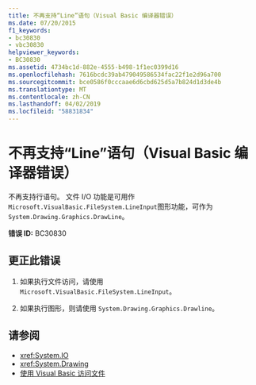 ```yaml
---
title: 不再支持“Line”语句（Visual Basic 编译器错误）
ms.date: 07/20/2015
f1_keywords:
- bc30830
- vbc30830
helpviewer_keywords:
- BC30830
ms.assetid: 4734bc1d-882e-4555-b498-1f1ec0399d16
ms.openlocfilehash: 7616bcdc39ab479049586534fac22f1e2d96a700
ms.sourcegitcommit: bce0586f0cccaae6d6cbd625d5a7b824d1d3de4b
ms.translationtype: MT
ms.contentlocale: zh-CN
ms.lasthandoff: 04/02/2019
ms.locfileid: "58831834"
---
```

# <a name="line-statements-are-no-longer-supported-visual-basic-compiler-error"></a>不再支持“Line”语句（Visual Basic 编译器错误）
不再支持行语句。 文件 I/O 功能是可用作`Microsoft.VisualBasic.FileSystem.LineInput`图形功能，可作为`System.Drawing.Graphics.DrawLine`。  
  
 **错误 ID:** BC30830  
  
## <a name="to-correct-this-error"></a>更正此错误  
  
1.  如果执行文件访问，请使用`Microsoft.VisualBasic.FileSystem.LineInput`。  
  
2.  如果执行图形，则请使用 `System.Drawing.Graphics.Drawline`。  
  
## <a name="see-also"></a>请参阅

- <xref:System.IO>
- <xref:System.Drawing>
- [使用 Visual Basic 访问文件](../../../visual-basic/developing-apps/programming/drives-directories-files/file-access.md)
